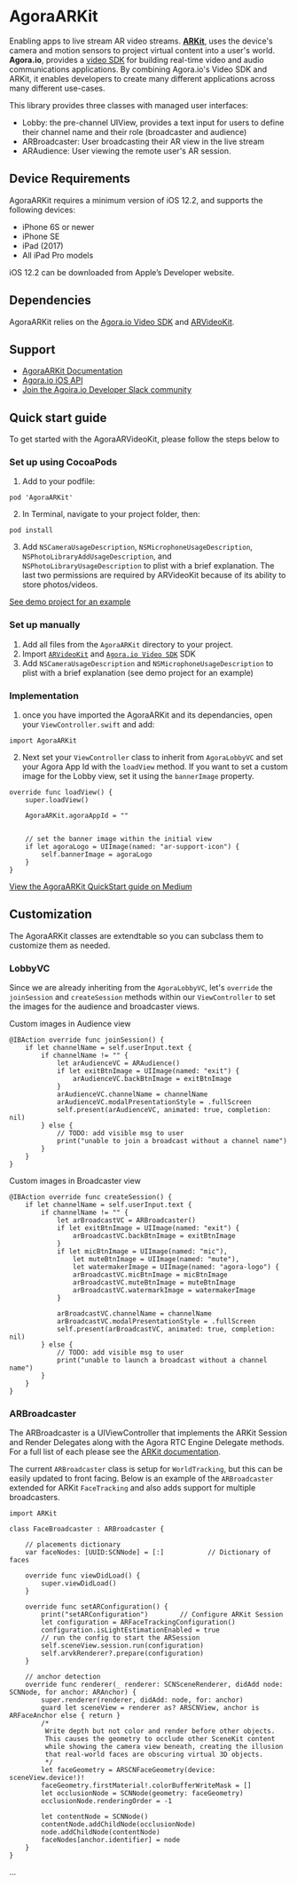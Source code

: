 # AgoraARKit
Enabling apps to live stream AR video streams. **[ARKit](https://developer.apple.com/augmented-reality/)**, uses the device's camera and motion sensors to project virtual content into a user's world. **Agora.io**, provides a [video SDK](https://docs.agora.io/en/Video/product_video?platform=All%20Platforms) for building real-time video and audio communications applications. By combining Agora.io's Video SDK and ARKit, it enables developers to create many different applications across many different use-cases. 

This library provides three classes with managed user interfaces:
- Lobby: the pre-channel UIView, provides a text input for users to define their channel name and their role (broadcaster and audience)
- ARBroadcaster: User broadcasting their AR view in the live stream
- ARAudience: User viewing the remote user's AR session.

## Device Requirements
AgoraARKit requires a minimum version of iOS 12.2, and supports the following devices:
- iPhone 6S or newer
- iPhone SE
- iPad (2017)
- All iPad Pro models

iOS 12.2 can be downloaded from Apple’s Developer website.

## Dependencies
AgoraARKit relies on the [Agora.io Video SDK](https://docs.agora.io/en/Agora%20Platform/downloads) and [ARVideoKit](https://github.com/AFathi/ARVideoKit).

## Support
- [AgoraARKit Documentation](https://agoraio-community.github.io/Agora-ARKit)
- [Agora.io iOS API](https://docs.agora.io/en/Video/API%20Reference/oc/docs/headers/Agora-Objective-C-API-Overview.html)
- [Join the Agoira.io Developer Slack community](https://join.slack.com/t/agoraiodev/shared_invite/enQtNjk0OTg4ODgyNTc5LTczOWQ0YjBkMTMwZDFmYzViYjIxNjg4YTM0OWEzZjdkODM1NDNmOTM1ZTE4Y2Q1ZWUwMjNjMzMxMmZiNGI3ODg)


## Quick start guide
To get started with the AgoraARVideoKit, please follow the steps below to 

### Set up using CocoaPods
1. Add to your podfile:

`pod 'AgoraARKit'`

2. In Terminal, navigate to your project folder, then:

`pod install`

3. Add `NSCameraUsageDescription`, `NSMicrophoneUsageDescription`, `NSPhotoLibraryAddUsageDescription`, and `NSPhotoLibraryUsageDescription` to plist with a brief explanation. The last two permissions are required by ARVideoKit because of its ability to store photos/videos. 

[See demo project for an example](https://github.com/digitallysavvy/AgoraARKitDemo)

### Set up manually
1. Add all files from the `AgoraARKit` directory to your project.
2. Import [`ARVideoKit`](https://github.com/AFathi/ARVideoKit) and [`Agora.io Video SDK`](https://docs.agora.io/en/Agora%20Platform/downloads) SDK
3. Add `NSCameraUsageDescription` and `NSMicrophoneUsageDescription` to plist with a brief explanation (see demo project for an example)

### Implementation
1. once you have imported the AgoraARKit and its dependancies, open your `ViewController.swift` and add:
```
import AgoraARKit
```

2. Next set your `ViewController` class to inherit from `AgoraLobbyVC` and set your Agora App Id with the `loadView` method. If you want to set a custom image for the Lobby view, set it using the `bannerImage` property.
```
override func loadView() {
    super.loadView()
    
    AgoraARKit.agoraAppId = ""

    
    // set the banner image within the initial view
    if let agoraLogo = UIImage(named: "ar-support-icon") {
        self.bannerImage = agoraLogo
    }
}
```

[View the AgoraARKit QuickStart guide on Medium](https://medium.com/@hermes_11327/agoraarkit-quickstart-guide-384028c66163)

## Customization
The AgoraARKit classes are extendtable so you can subclass them to customize them as needed. 

### LobbyVC
Since we are already inheriting from the `AgoraLobbyVC`, let's `override` the `joinSession` and `createSession` methods within our `ViewController` to set the images for the audience and broadcaster views.

Custom images in Audience view
```
@IBAction override func joinSession() {
    if let channelName = self.userInput.text {
        if channelName != "" {
            let arAudienceVC = ARAudience()
            if let exitBtnImage = UIImage(named: "exit") {
                arAudienceVC.backBtnImage = exitBtnImage
            }
            arAudienceVC.channelName = channelName
            arAudienceVC.modalPresentationStyle = .fullScreen
            self.present(arAudienceVC, animated: true, completion: nil)
        } else {
            // TODO: add visible msg to user
            print("unable to join a broadcast without a channel name")
        }
    }
}
```

Custom images in Broadcaster view
```
@IBAction override func createSession() {
    if let channelName = self.userInput.text {
        if channelName != "" {
            let arBroadcastVC = ARBroadcaster()
            if let exitBtnImage = UIImage(named: "exit") {
                arBroadcastVC.backBtnImage = exitBtnImage
            }
            if let micBtnImage = UIImage(named: "mic"),
                let muteBtnImage = UIImage(named: "mute"),
                let watermakerImage = UIImage(named: "agora-logo") {
                arBroadcastVC.micBtnImage = micBtnImage
                arBroadcastVC.muteBtnImage = muteBtnImage
                arBroadcastVC.watermarkImage = watermakerImage
            }
            
            arBroadcastVC.channelName = channelName
            arBroadcastVC.modalPresentationStyle = .fullScreen
            self.present(arBroadcastVC, animated: true, completion: nil)
        } else {
            // TODO: add visible msg to user
            print("unable to launch a broadcast without a channel name")
        }
    }
}
```

### ARBroadcaster
The ARBroadcaster is a UIViewController that implements the ARKit Session and Render Delegates along with the Agora RTC Engine Delegate methods. For a full list of each please see the [ARKit documentation](https://agoraio-community.github.io/Agora-ARKit).

The current `ARBroadcaster` class is setup for `WorldTracking`, but this can be easily updated to front facing. Below is an example of the `ARBroadcaster` extended for ARKit `FaceTracking` and also adds support for multiple broadcasters.

```
import ARKit

class FaceBroadcaster : ARBroadcaster {
    
    // placements dictionary
    var faceNodes: [UUID:SCNNode] = [:]           // Dictionary of faces
    
    override func viewDidLoad() {
        super.viewDidLoad() 
    }
    
    override func setARConfiguration() {
        print("setARConfiguration")        // Configure ARKit Session
        let configuration = ARFaceTrackingConfiguration()
        configuration.isLightEstimationEnabled = true
        // run the config to start the ARSession
        self.sceneView.session.run(configuration)
        self.arvkRenderer?.prepare(configuration)
    }
    
    // anchor detection
    override func renderer(_ renderer: SCNSceneRenderer, didAdd node: SCNNode, for anchor: ARAnchor) {
        super.renderer(renderer, didAdd: node, for: anchor)
        guard let sceneView = renderer as? ARSCNView, anchor is ARFaceAnchor else { return }
        /*
         Write depth but not color and render before other objects.
         This causes the geometry to occlude other SceneKit content
         while showing the camera view beneath, creating the illusion
         that real-world faces are obscuring virtual 3D objects.
         */
        let faceGeometry = ARSCNFaceGeometry(device: sceneView.device!)!
        faceGeometry.firstMaterial!.colorBufferWriteMask = []
        let occlusionNode = SCNNode(geometry: faceGeometry)
        occlusionNode.renderingOrder = -1
        
        let contentNode = SCNNode()
        contentNode.addChildNode(occlusionNode)
        node.addChildNode(contentNode)
        faceNodes[anchor.identifier] = node
    }
}
```
...
